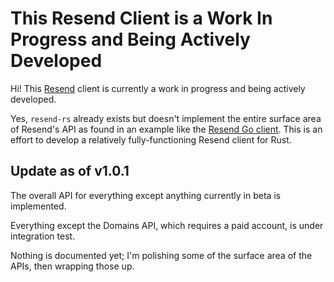 # This Resend Client is a Work In Progress and Being Actively Developed

Hi! This [Resend](https://resend.com) client is currently a work in progress
and being actively developed.

Yes, `resend-rs` already exists but doesn't implement the entire surface
area of Resend's API as found in an example like the [Resend Go client](https://github.com/resendlabs/resend-go).
This is an effort to develop a relatively fully-functioning Resend client for Rust.

## Update as of v1.0.1

The overall API for everything except anything currently in beta is implemented.

Everything except the Domains API, which requires a paid account, is under
integration test.

Nothing is documented yet; I'm polishing some of the surface area
of the APIs, then wrapping those up.
